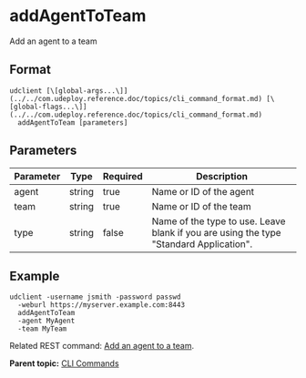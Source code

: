 # addAgentToTeam

Add an agent to a team

## Format

```
udclient [\[global-args...\]](../../com.udeploy.reference.doc/topics/cli_command_format.md) [\[global-flags...\]](../../com.udeploy.reference.doc/topics/cli_command_format.md)
  addAgentToTeam [parameters]
```

## Parameters

|Parameter|Type|Required|Description|
|---------|----|--------|-----------|
|agent|string|true|Name or ID of the agent|
|team|string|true|Name or ID of the team|
|type|string|false|Name of the type to use. Leave blank if you are using the type "Standard Application".|

## Example

```
udclient -username jsmith -password passwd 
  -weburl https://myserver.example.com:8443
  addAgentToTeam
  -agent MyAgent
  -team MyTeam
```

Related REST command: [Add an agent to a team](rest_cli_agentcli_teams_put.md).

**Parent topic:** [CLI Commands](../../com.udeploy.reference.doc/topics/cli_commands.md)

